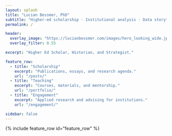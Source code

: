 ```yaml
---
layout: splash
title: "Lucian Bessmer, PhD"
subtitle: "Higher-ed scholarship · Institutional analysis · Data storytelling"
permalink: /

header:
  overlay_image: "https://lucianbessmer.com/images/hero_looking_wide.jpg?v=2"  # bump v=#
  overlay_filter: 0.55

excerpt: "Higher Ed Scholar, Historian, and Strategist."

feature_row:
  - title: "Scholarship"
    excerpt: "Publications, essays, and research agenda."
    url: "/posts/"
  - title: "Teaching"
    excerpt: "Courses, materials, and mentorship."
    url: "/portfolio/"
  - title: "Engagement"
    excerpt: "Applied research and advising for institutions."
    url: "/engagement/"

sidebar: false
---
```

{% include feature_row id="feature_row" %}
